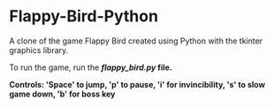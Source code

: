 # Flappy-Bird-Python
A clone of the game Flappy Bird created using Python with the tkinter graphics library.

To run the game, run the <b><i>flappy_bird.py</i><b> file. 

Controls: 'Space' to jump, 'p' to pause, 'i' for invincibility, 's' to slow game down, 'b' for boss key

